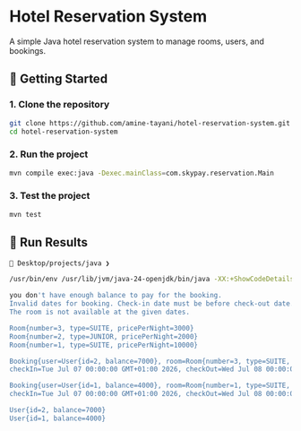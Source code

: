 # Hotel Reservation System

A simple Java hotel reservation system to manage rooms, users, and bookings.


## 🚀 Getting Started

### 1. Clone the repository

```bash
git clone https://github.com/amine-tayani/hotel-reservation-system.git
cd hotel-reservation-system
```

### 2. Run the project

```bash
mvn compile exec:java -Dexec.mainClass=com.skypay.reservation.Main
```

### 3. Test the project

```bash
mvn test
```

## 📝 Run Results

```bash
󰣇 Desktop/projects/java ❯  

/usr/bin/env /usr/lib/jvm/java-24-openjdk/bin/java -XX:+ShowCodeDetailsInExceptionMessages -cp /home/maxima/Desktop/projects/java/reservation-system/target/classes com.skypay.reservation.Main

you don't have enough balance to pay for the booking.
Invalid dates for booking. Check-in date must be before check-out date.
The room is not available at the given dates.

Room{number=3, type=SUITE, pricePerNight=3000}
Room{number=2, type=JUNIOR, pricePerNight=2000}
Room{number=1, type=SUITE, pricePerNight=10000}

Booking{user=User{id=2, balance=7000}, room=Room{number=3, type=SUITE, pricePerNight=3000},
checkIn=Tue Jul 07 00:00:00 GMT+01:00 2026, checkOut=Wed Jul 08 00:00:00 GMT+01:00 2026, priceAtBooking=3000}

Booking{user=User{id=1, balance=4000}, room=Room{number=1, type=SUITE, pricePerNight=10000},
checkIn=Tue Jul 07 00:00:00 GMT+01:00 2026, checkOut=Wed Jul 08 00:00:00 GMT+01:00 2026, priceAtBooking=1000}

User{id=2, balance=7000}
User{id=1, balance=4000}

```
